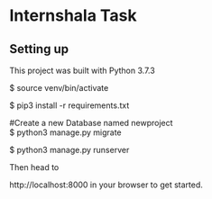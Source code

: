 # Internshala Task

## Setting up

This project was built with Python 3.7.3

$ source venv/bin/activate

$ pip3 install -r requirements.txt

#Create a new Database named newproject\
$ python3 manage.py migrate

$ python3 manage.py runserver

Then head to

http://localhost:8000 in your browser to get started.
